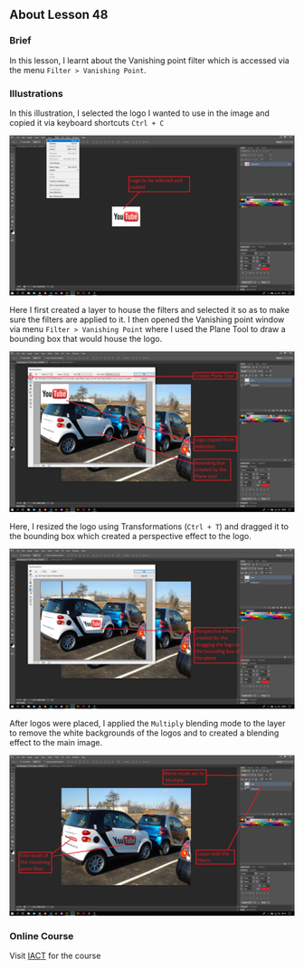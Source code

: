 ## About Lesson 48

### Brief
In this lesson, I learnt about the Vanishing point filter which is accessed via the menu `Filter > Vanishing Point`.

### Illustrations

In this illustration, I selected the logo I wanted to use in the image and copied it via keyboard shortcuts `Ctrl + C`

![Illustration Example](../assets/images/illustration84.png)

Here I first created a layer to house the filters and selected it so as to make sure the filters are applied to it. I then opened the Vanishing point window via menu `Filter > Vanishing Point` where I used the Plane Tool to draw a bounding box that would house the logo.

![Illustration Example](../assets/images/illustration85.png)

Here, I resized the logo using Transformations (`Ctrl + T`) and dragged it to the bounding box which created a perspective effect to the logo.

![Illustration Example](../assets/images/illustration86.png)

After logos were placed, I applied the `Multiply` blending mode to the layer to remove the white backgrounds of the logos and to created a blending effect to the main image.

![Illustration Example](../assets/images/illustration87.png)


### Online Course
Visit [IACT](https://iact.ie) for the course